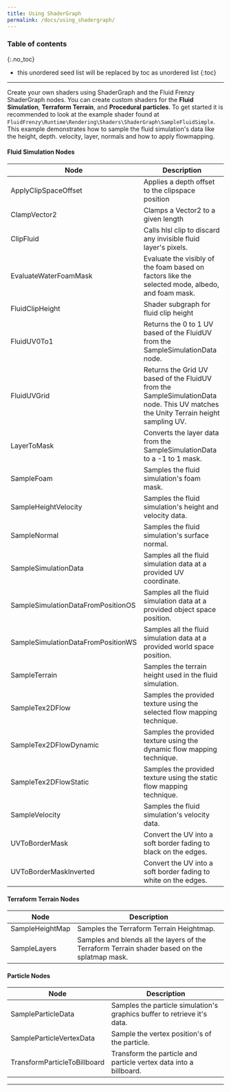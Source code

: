 ```yaml
---
title: Using ShaderGraph
permalink: /docs/using_shadergraph/
---
```


### Table of contents
{:.no_toc}
* this unordered seed list will be replaced by toc as unordered list
{:toc}
---

Create your own shaders using ShaderGraph and the Fluid Frenzy ShaderGraph nodes. You can create custom shaders for the **Fluid Simulation**, **Terraform Terrain**, and **Procedural particles**. To get started it is recommended to look at the example shader found at `FluidFrenzy\Runtime\Rendering\Shaders\ShaderGraph\SampleFluidSimple`. This example demonstrates how to sample the fluid simulation's data like the height, depth. velocity, layer, normals and how to apply flowmapping.

#### Fluid Simulation Nodes

| Node                                | Description                                  |
|-------------------------------------|--------------------------------------------------|
| ApplyClipSpaceOffset                | Applies a depth offset to the clipspace position |
| ClampVector2                        | Clamps a Vector2 to a given length |
| ClipFluid                           | Calls hlsl clip to discard any invisible fluid layer's pixels. |
| EvaluateWaterFoamMask               | Evaluate the visibly of the foam based on factors like the selected mode, albedo, and foam mask. |
| FluidClipHeight                     | Shader subgraph for fluid clip height       |
| FluidUV0To1                         | Returns the 0 to 1 UV based of the FluidUV from the SampleSimulationData node. |
| FluidUVGrid                         | Returns the Grid UV based of the FluidUV from the SampleSimulationData node. This UV matches the Unity Terrain height sampling UV. |
| LayerToMask                         | Converts the layer data from the SampleSimulationData to a -1 to 1 mask. |
| SampleFoam                          | Samples the fluid simulation's foam mask.|
| SampleHeightVelocity                | Samples the fluid simulation's height and velocity data. |
| SampleNormal                        | Samples the fluid simulation's surface normal.       |
| SampleSimulationData                | Samples all the fluid simulation data at a provided UV coordinate. |
| SampleSimulationDataFromPositionOS  | Samples all the fluid simulation data at a provided object space position. |
| SampleSimulationDataFromPositionWS  | Samples all the fluid simulation data at a provided world space position. |
| SampleTerrain                       | Samples the terrain height used in the fluid simulation. |
| SampleTex2DFlow                     | Samples the provided texture using the selected flow mapping technique. |
| SampleTex2DFlowDynamic              | Samples the provided texture using the dynamic flow mapping technique. |
| SampleTex2DFlowStatic               | Samples the provided texture using the static flow mapping technique. |
| SampleVelocity                      | Samples the fluid simulation's velocity data. |
| UVToBorderMask                      | Convert the UV into a soft border fading to black on the edges. |
| UVToBorderMaskInverted              | Convert the UV into a soft border fading to white on the edges. |

#### Terraform Terrain Nodes

| Node                                  | Description                                      |
|---------------------------------------|--------------------------------------------------|
| SampleHeightMap                    | Samples the Terraform Terrain Heightmap. |
| SampleLayers                      | Samples and blends all the layers of the Terraform Terrain shader based on the splatmap mask. |

#### Particle Nodes

| Node                                  | Description                                      |
|---------------------------------------|--------------------------------------------------|
| SampleParticleData                    | Samples the particle simulation's graphics buffer to retrieve it's data. |
| SampleParticleVertexData              | Sample the vertex position's of the particle. |
| TransformParticleToBillboard          | Transform the particle and particle vertex data into a billboard. |

---

<div style="page-break-after: always;"></div>

<a name="tiled-simulation"></a>
